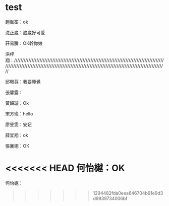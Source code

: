 # test

趙胤筌：ok

沈正崴：崴崴好可愛

莊易騰：OK幹你娘

洪梓翔：///////////////////////////////////////////////////////////////////////////////////////////////////////////////////////////////////////////////////////////////////////////////////////////////////

邱珮芬：我要睡覺

張馨露：

黃韻璇：Ok

宋方瑜：hello

廖昱雯：安妞

薛宜翔：ok

張襄翊：OK

<<<<<<< HEAD
何怡樾：OK
=======
何怡樾：
>>>>>>> 1294482fda0eea646704b91e9d3d9939734006bf
